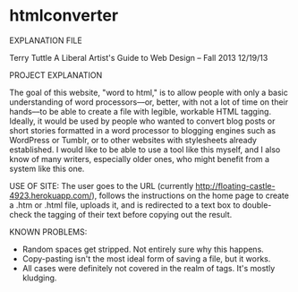htmlconverter
=============

EXPLANATION FILE

Terry Tuttle
A Liberal Artist's Guide to Web Design – Fall 2013
12/19/13

PROJECT EXPLANATION

The goal of this website, "word to html," is to allow people with only a basic understanding of word processors––or, better, with not a lot of time on their hands––to be able to create a file with legible, workable HTML tagging. Ideally, it would be used by people who wanted to convert blog posts or short stories formatted in a word processor to blogging engines such as WordPress or Tumblr, or to other websites with stylesheets already established. I would like to be able to use a tool like this myself, and I also know of many writers, especially older ones, who might benefit from a system like this one. 

USE OF SITE: The user goes to the URL (currently http://floating-castle-4923.herokuapp.com/), follows the instructions on the home page to create a .htm or .html file, uploads it, and is redirected to a text box to double-check the tagging of their text before copying out the result. 

KNOWN PROBLEMS:
- Random spaces get stripped. Not entirely sure why this happens.
- Copy-pasting isn't the most ideal form of saving a file, but it works.
- All cases were definitely not covered in the realm of tags. It's mostly kludging.
